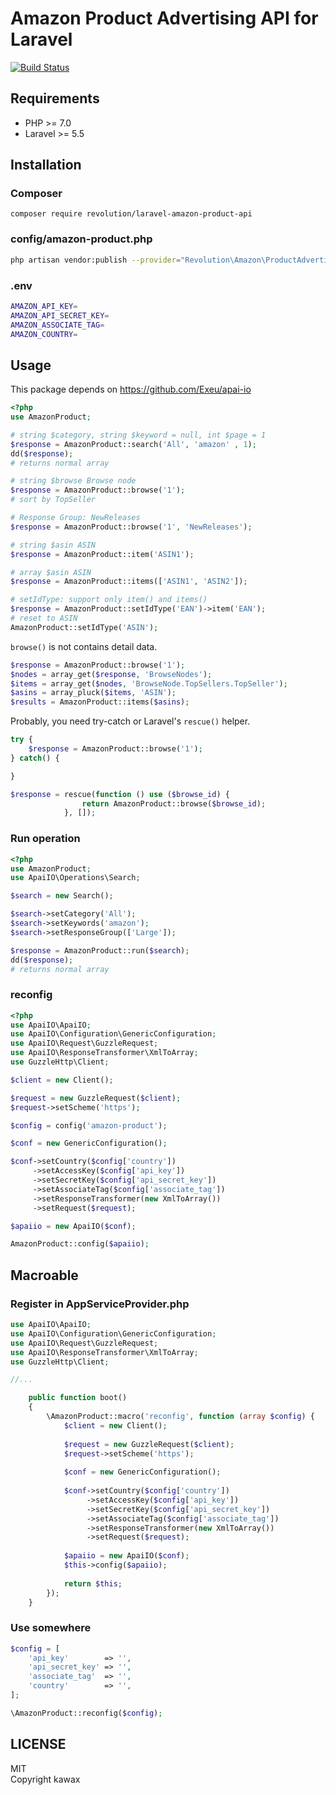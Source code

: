 # Amazon Product Advertising API for Laravel

[![Build Status](https://travis-ci.org/kawax/laravel-amazon-product-api.svg?branch=master)](https://travis-ci.org/kawax/laravel-amazon-product-api)

## Requirements
- PHP >= 7.0
- Laravel >= 5.5

## Installation

### Composer
```
composer require revolution/laravel-amazon-product-api
```

### config/amazon-product.php
```bash
php artisan vendor:publish --provider="Revolution\Amazon\ProductAdvertising\Providers\AmazonProductServiceProvider"
```

### .env
```bash
AMAZON_API_KEY=
AMAZON_API_SECRET_KEY=
AMAZON_ASSOCIATE_TAG=
AMAZON_COUNTRY=
```

## Usage

This package depends on https://github.com/Exeu/apai-io

```php
<?php
use AmazonProduct;

# string $category, string $keyword = null, int $page = 1
$response = AmazonProduct::search('All', 'amazon' , 1);
dd($response);
# returns normal array

# string $browse Browse node
$response = AmazonProduct::browse('1');
# sort by TopSeller

# Response Group: NewReleases
$response = AmazonProduct::browse('1', 'NewReleases');

# string $asin ASIN
$response = AmazonProduct::item('ASIN1');

# array $asin ASIN
$response = AmazonProduct::items(['ASIN1', 'ASIN2']);

# setIdType: support only item() and items()
$response = AmazonProduct::setIdType('EAN')->item('EAN');
# reset to ASIN
AmazonProduct::setIdType('ASIN');

```

`browse()` is not contains detail data.

```php
$response = AmazonProduct::browse('1');
$nodes = array_get($response, 'BrowseNodes');
$items = array_get($nodes, 'BrowseNode.TopSellers.TopSeller');
$asins = array_pluck($items, 'ASIN');
$results = AmazonProduct::items($asins);
```

Probably, you need try-catch or Laravel's `rescue()` helper.

```php
try {
    $response = AmazonProduct::browse('1');
} catch() {

}

$response = rescue(function () use ($browse_id) {
                return AmazonProduct::browse($browse_id);
            }, []);
```

### Run operation

```php
<?php
use AmazonProduct;
use ApaiIO\Operations\Search;

$search = new Search();

$search->setCategory('All');
$search->setKeywords('amazon');
$search->setResponseGroup(['Large']);

$response = AmazonProduct::run($search);
dd($response);
# returns normal array
```

### reconfig

```php
<?php
use ApaiIO\ApaiIO;
use ApaiIO\Configuration\GenericConfiguration;
use ApaiIO\Request\GuzzleRequest;
use ApaiIO\ResponseTransformer\XmlToArray;
use GuzzleHttp\Client;

$client = new Client();

$request = new GuzzleRequest($client);
$request->setScheme('https');

$config = config('amazon-product');

$conf = new GenericConfiguration();

$conf->setCountry($config['country'])
     ->setAccessKey($config['api_key'])
     ->setSecretKey($config['api_secret_key'])
     ->setAssociateTag($config['associate_tag'])
     ->setResponseTransformer(new XmlToArray())
     ->setRequest($request);

$apaiio = new ApaiIO($conf);

AmazonProduct::config($apaiio);
```

## Macroable

### Register in AppServiceProvider.php

```php
use ApaiIO\ApaiIO;
use ApaiIO\Configuration\GenericConfiguration;
use ApaiIO\Request\GuzzleRequest;
use ApaiIO\ResponseTransformer\XmlToArray;
use GuzzleHttp\Client;

//...

    public function boot()
    {
        \AmazonProduct::macro('reconfig', function (array $config) {
            $client = new Client();
        
            $request = new GuzzleRequest($client);
            $request->setScheme('https');
                
            $conf = new GenericConfiguration();
        
            $conf->setCountry($config['country'])
                 ->setAccessKey($config['api_key'])
                 ->setSecretKey($config['api_secret_key'])
                 ->setAssociateTag($config['associate_tag'])
                 ->setResponseTransformer(new XmlToArray())
                 ->setRequest($request);
        
            $apaiio = new ApaiIO($conf);
            $this->config($apaiio);
            
            return $this;
        });
    }
```

### Use somewhere
```php
$config = [
    'api_key'        => '',
    'api_secret_key' => '',
    'associate_tag'  => '',
    'country'        => '',
];

\AmazonProduct::reconfig($config);
```

## LICENSE
MIT  
Copyright kawax

